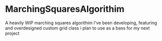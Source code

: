 # MarchingSquaresAlgorithim
 A heavily WIP marching squares algorithim I've been developing, featuring and overdesigned custom grid class i plan to use as a bass for my next project

